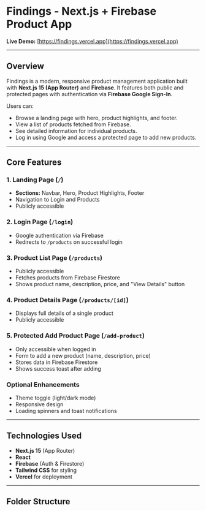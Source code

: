 # Findings - Next.js + Firebase Product App

**Live Demo:** [https://findings.vercel.app](https://findings.vercel.app)

---

## Overview

Findings is a modern, responsive product management application built with **Next.js 15 (App Router)** and **Firebase**. It features both public and protected pages with authentication via **Firebase Google Sign-In**.

Users can:

- Browse a landing page with hero, product highlights, and footer.
- View a list of products fetched from Firebase.
- See detailed information for individual products.
- Log in using Google and access a protected page to add new products.

---

## Core Features

### 1. Landing Page (`/`)
- **Sections:** Navbar, Hero, Product Highlights, Footer
- Navigation to Login and Products
- Publicly accessible

### 2. Login Page (`/login`)
- Google authentication via Firebase
- Redirects to `/products` on successful login

### 3. Product List Page (`/products`)
- Publicly accessible
- Fetches products from Firebase Firestore
- Shows product name, description, price, and "View Details" button

### 4. Product Details Page (`/products/[id]`)
- Displays full details of a single product
- Publicly accessible

### 5. Protected Add Product Page (`/add-product`)
- Only accessible when logged in
- Form to add a new product (name, description, price)
- Stores data in Firebase Firestore
- Shows success toast after adding

### Optional Enhancements
- Theme toggle (light/dark mode)
- Responsive design
- Loading spinners and toast notifications

---

## Technologies Used
- **Next.js 15** (App Router)
- **React**
- **Firebase** (Auth & Firestore)
- **Tailwind CSS** for styling
- **Vercel** for deployment

---

## Folder Structure

